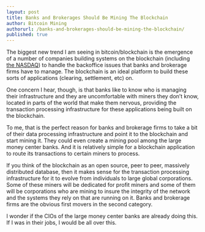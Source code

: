 ```yaml
---
layout: post
title: Banks and Brokerages Should Be Mining The Blockchain
author: Bitcoin Mining
authorurl: /banks-and-brokerages-should-be-mining-the-blockchain/
published: true
---
```


<p>The biggest new trend I am seeing in bitcoin/blockchain is the emergence of a number of companies building systems on the blockchain (including <a href="http://www.nasdaq.com/press-release/nasdaq-launches-enterprisewide-blockchain-technology-initiative-20150511-00485">the NASDAQ</a>) to handle the backoffice issues that banks and brokerage firms have to manage. The blockchain is an ideal platform to build these sorts of applications (clearing, settlement, etc) on.</p>
<p>One concern I hear, though, is that banks like to know who is managing their infrastructure and they are uncomfortable with miners they don&#8217;t know, located in parts of the world that make them nervous, providing the transaction processing infrastructure for these applications being built on the blockchain.</p>
<p>To me, that is the perfect reason for banks and brokerage firms to take a bit of their data processing infrastructure and point it to the blockchain and start mining it. They could even create a mining pool among the large money center banks. And it is relatively simple for a blockchain application to route its transactions to certain miners to process.</p>
<p>If you think of the blockchain as an open source, peer to peer, massively distributed database, then it makes sense for the transaction processing infrastructure for it to evolve from individuals to large global corporations. Some of these miners will be dedicated for profit miners and some of them will be corporations who are mining to insure the integrity of the network and the systems they rely on that are running on it. Banks and brokerage firms are the obvious first movers in the second category.</p>
<p>I wonder if the CIOs of the large money center banks are already doing this. If I was in their jobs, I would be all over this.